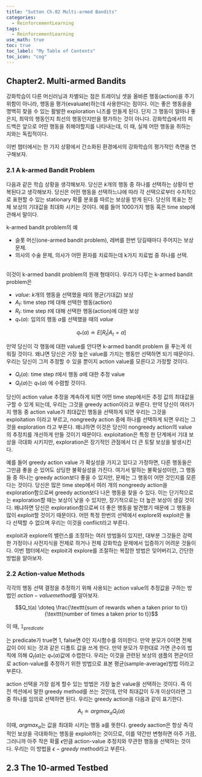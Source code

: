 ```yaml
---
title: "Sutton Ch.02 Multi-armed Bandits" 
categories:
  - ReinforcementLearning
tags:
  - ReinforcementLearning
use_math: true
toc: true
toc_label: "My Table of Contents"
toc_icon: "cog"
---
```



## Chapter2. Multi-armed Bandits

강화학습이 다른 머신러닝과 차별되는 점은 트레이닝 셋을 올바른 행동(action)을 주기 위함이 아니라, 
행동을 평가(evaluate)하는데 사용한다는 점이다. 
이는 좋은 행동을을 명백히 찾을 수 있는 활발한 exploration 니즈를 만들게 된다. 
단지 그 행동이 얼마나 좋은지, 최악의 행동인지 최선의 행동인지만을 평가하는 것이 아니다. 
강화학습에서의 피드백은 앞으로 어떤 행동을 취해야할지를 나타내는데, 이 때, 실제 어떤 행동을 취하는 지와는 독립적이다. 
<br />

이번 챕터에서는 한 가지 상황에서 간소화된 환경에서의 강화학습의 평가적인 측면을 연구해보자. 

### 2.1 A k-armed Bandit Problem

다음과 같은 학습 상황을 생각해보자. 
당신은 $k$개의 행동 중 하나를 선택하는 상황이 반복된다고 생각해보자. 
당신은 어떤 행동을 선택하느냐에 따라 각 선택으로부터 수치적으로 표현할 수 있는 stationary 확률 분포를 따르는 보상을 받게 된다. 
당신의 목표는 전체 보상의 기대값을 최대화 시키는 것이다. 
예를 들어 1000가지 행동 혹은 time step에 관해서 말이다. 
<br />

k-armed bandit problem의 예
* 슬롯 머신(one-armed bandit problem), 레버를 한번 당길때마다 주어지는 보상문제.
* 의사의 수술 문제, 의사가 어떤 환자를 치료하는데 k가지 치료법 중 하나를 선택. 

<br />
이것이 k-armed bandit problem의 원래 형태이다. 
우리가 다루는 k-armed bandit problem은 

* $value$: $k$개의 행동을 선택했을 때의 평균(기대값) 보상
* $A_t$: time step $t$에 대해 선택한 행동(action)
* $R_t$: time step $t$에 대해 선택한 행동(action)에 대한 보상 
* $q_{*}(a)$: 임의의 행동 $a$를 선택했을 때의 $value$

$$ q_{*}(a) \doteq E[R_t|A_t = a] $$

만약 당신이 각 행동에 대한 value를 안다면 k-armed bandit problem 을 푸는게 쉬워질 것이다. 
왜냐면 당신은 가장 높은 value를 가지는 행동만 선택하면 되기 때문이다.  
우리는 당신이 그저 추정할 수 있을 뿐이지 action value를 모른다고 가정할 것이다. 

* $Q_t(a)$: time step $t$에서 행동 $a$에 대한 추정 value 
* $Q_t(a)$는 $q_{*}(a)$ 에 수렴할 것이다.

당신이 action value 추정을 계속하게 되면 어떤 time step에서든 추정 값의 최대값을 구할 수 있게 되는데, 
우리는 그것을 greedy action이라고 부른다. 
만약 당신이 여러가지 행동 중 action value가 최대값인 행동을 선택하게 되면 우리는 그것을 exploitation 이라고 부르고,
nongreedy action 중에 하나를 선택하게 되면 우리는 그것을 exploration 라고 부른다. 
왜냐하면 이것은 당신이 nongreedy action의 value의 추정치를 개선하게 만들 것이기 때문이다. 
exploitation은 특정 한 단계에서 기대 보상을 극대화 시키지만, 
exploration은 장기적인 관점에서 더 큰 토탈 보상을 발생시킨다. 
<br />

예를 들어 greedy action value 가 확실성을 가지고 있다고 가정하면, 
다른 행동들은 그만큼 좋을 순 있어도 상딩한 불확실성을 가진다. 
여기서 말하는 불확실성이란, 그 행동들 중 하나는 greedy action보다 좋을 수 있지만, 
문제는 그 행동이 어떤 것인지를 모른다는 것이다. 
당신은 많은 time step에서 여러 개의 nongreedy action을 exploration함으로써 greedy action보다 나은 행동을 찾을 수 있다. 
이는 단기적으로는 exploration할 때는 보상이 낮을 수 있지만, 장기적으로는 더 높은 보상이 생길 것이다. 
왜냐하면 당신은 exploration함으로써 더 좋은 행동을 발견했기 때문에 그 행동을 많이 exploit할 것이기 때문이다. 
어떤 특정 한번의 선택에서 explore와 exploit은 둘 다 선택할 수 없으며 우리는 이것을 conflict라고 부른다. 
<br />

exploit과 explore의 밸런스를 조정하는 여러 방법들이 있지만, 
대부분 그것들은 강력한 가정이나 사전지식을 전제로 하거나 
전체 강화학습 문제에서 입증하기 어려운 것들이다. 
이번 챕터에서는 exploit과 explore를 조절하는 복잡한 방법은 잊어버리고, 
간단한 방법을 알아보자. 

### 2.2 Action-value Methods

각각의 행동 선택 결정을 추정하기 위해 사용되는 action value의 추정값을 구하는 방법인 $action-value method$를 알아보자.

$$Q_t(a) \doteq \frac{\texttt{sum of rewards when a taken prior to t}}{\texttt{number of times a taken prior to t}}$$

이 때, $\mathbb{1}_{predicate}$ 

는 predicate가 true면 1, false면 0인 지시함수를 의미한다. 
만약 분모가 0이면 전체 값이 0이 되는 것과 같은 디폴트 값을 쓰게 한다. 
만약 분모가 무한대로 가면 큰수의 법칙에 의해 $Q_t(a)$는 $q_{*}(a)$값에 수렵한다. 
우리는 이것을 관련된 보상의 샘플의 편균이므로 action-value를 추정하기 위한 방법으로 표본 평균(sample-average)방법 이라고 부른다. 
<br />

action 선택을 가장 쉽게 할수 있는 방법은 가장 높은 value을 선택하는 것이다. 
즉 이전 섹션에서 말한 greedy method를 쓰는 것인데, 만약 최대값이 두개 이상이라면 그 중 하나를 임의로 선택하면 된다. 
우리는 greedy action을 다음과 같이 표기한다. 

$$A_t \doteq argmax_{a}Q_t(a) $$ 

이때, $argmax_{a}$는 값을 최대화 시키는 행동 a를 뜻한다. 
greedy aaction은 항상 즉각적인 보상을 극대화하는 행동을 exploit하는 것이므로, 
이를 약간만 변형하면 아주 가끔, 그러니까 아주 작은 확률 $\epsilon$만큼 action-value 추정치와 무관한 행동을 선택하는 것이다. 
우리는 이 방법을 $\epsilon-greedy$ method라고 부른다. 

## 2.3 The 10-armed Testbed




